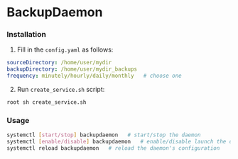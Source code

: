 # BackupDaemon
### Installation
1. Fill in the `config.yaml` as follows:
```yaml
sourceDirectory: /home/user/mydir
backupDirectory: /home/user/mydir_backups
frequency: minutely/hourly/daily/monthly   # choose one
```
2. Run `create_service.sh` script:
```bash
root sh create_service.sh
```
### Usage
```bash
systemctl [start/stop] backupdaemon   # start/stop the daemon
systemctl [enable/disable] backupdaemon   # enable/disable launch the daemon on system startup
systemctl reload backupdaemon   # reload the daemon's configuration
```
